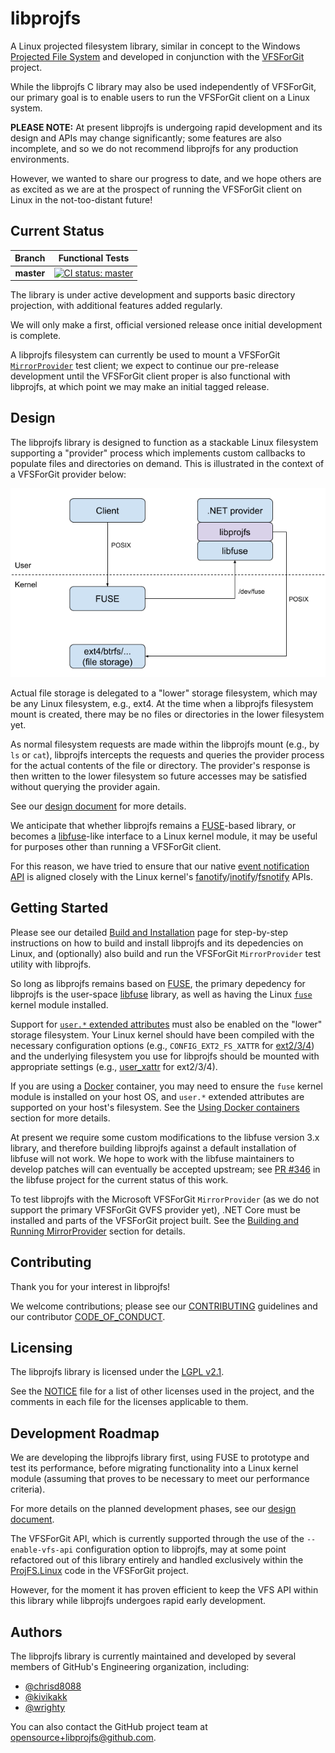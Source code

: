 # libprojfs

A Linux projected filesystem library, similar in concept to the Windows
[Projected File System][winprojfs] and developed in conjunction with the
[VFSForGit][vfs4git] project.

While the libprojfs C library may also be used independently of VFSForGit,
our primary goal is to enable users to run the VFSForGit client
on a Linux system.

**PLEASE NOTE:**
At present libprojfs is undergoing rapid development and its design
and APIs may change significantly; some features are also incomplete,
and so we do not recommend libprojfs for any production environments.

However, we wanted to share our progress to date, and we hope others
are as excited as we are at the prospect of running the VFSForGit
client on Linux in the not-too-distant future!

## Current Status

| Branch     | Functional Tests                                          |
| :--------: | :-------------------------------------------------------: |
| **master** | [![CI status: master][ci-master-status]][ci-master-redir] |

The library is under active development and supports basic
directory projection, with additional features added regularly.

We will only make a first, official versioned release once initial
development is complete.

A libprojfs filesystem can currently be used to mount a VFSForGit
[`MirrorProvider`][vfs4git-mirror] test client; we expect to continue our
pre-release development until the VFSForGit client proper is also
functional with libprojfs, at which point we may make an initial
tagged release.

## Design

The libprojfs library is designed to function as a stackable Linux
filesystem supporting a "provider" process which implements custom
callbacks to populate files and directories on demand.  This is
illustrated in the context of a VFSForGit provider below:

![Illustration of libprojfs in provider context](docs/images/phase1.png)

Actual file storage is delegated to a "lower" storage filesystem,
which may be any Linux filesystem, e.g., ext4.  At the time
when a libprojfs filesystem mount is created, there may be no
files or directories in the lower filesystem yet.

As normal filesystem requests are made within the libprojfs mount
(e.g., by `ls` or `cat`), libprojfs intercepts the requests
and queries the provider process for the actual contents of the
file or directory.  The provider's response is then written to
the lower filesystem so future accesses may be satisfied without
querying the provider again.

See our [design document][design-linux] for more details.

We anticipate that whether libprojfs remains a [FUSE][fuse-man]-based
library, or becomes a [libfuse][libfuse]-like interface to a Linux kernel
module, it may be useful for purposes other than running a VFSForGit
client.

For this reason, we have tried to ensure that our native
[event notification API](include/projfs_notify.h)
is aligned closely with the Linux kernel's
[fanotify][fanotify]/[inotify][inotify]/[fsnotify][fsnotify] APIs.

## Getting Started

Please see our detailed [Build and Installation][build]
page for step-by-step instructions on how to build and install
libprojfs and its depedencies on Linux, and (optionally) also build and
run the VFSForGit `MirrorProvider` test utility with libprojfs.

So long as libprojfs remains based on [FUSE][fuse-man], the primary
depedency for libprojfs is the user-space [libfuse][libfuse] library,
as well as having the Linux [`fuse`][fuse-mod] kernel module installed.

Support for [`user.*` extended attributes][xattr] must also be enabled
on the "lower" storage filesystem.  Your Linux kernel should have
been compiled with the necessary configuration options (e.g.,
`CONFIG_EXT2_FS_XATTR` for [ext2/3/4][ext2]) and the underlying filesystem
you use for libprojfs should be mounted with appropriate settings
(e.g., [user_xattr][xattr-ext2] for ext2/3/4).

If you are using a [Docker](https://www.docker.com) container, you
may need to ensure the `fuse` kernel module is installed on your
host OS, and `user.*` extended attributes are supported on your host's
filesystem.  See the [Using Docker containers][build-docker] section for
more details.

At present we require some custom modifications to the libfuse version 3.x
library, and therefore building libprojfs against a default installation
of libfuse will not work.  We hope to work with the libfuse maintainers
to develop patches will can eventually be accepted upstream; see
[PR #346](https://github.com/libfuse/libfuse/pull/346) in the libfuse
project for the current status of this work.

To test libprojfs with the Microsoft VFSForGit `MirrorProvider`
(as we do not support the primary VFSForGit GVFS provider yet), .NET Core
must be installed and parts of the VFSForGit project built.  See the
[Building and Running MirrorProvider][build-mirror] section for details.

## Contributing

Thank you for your interest in libprojfs!

We welcome contributions; please see our [CONTRIBUTING](CONTRIBUTING.md)
guidelines and our contributor [CODE_OF_CONDUCT](CODE_OF_CONDUCT.md).

## Licensing

The libprojfs library is licensed under the [LGPL v2.1](COPYING).

See the [NOTICE](NOTICE) file for a list of other licenses used in the
project, and the comments in each file for the licenses applicable to them.

## Development Roadmap

We are developing the libprojfs library first, using FUSE to prototype and
test its performance, before migrating functionality into a Linux kernel
module (assuming that proves to be necessary to meet our performance
criteria).

For more details on the planned development phases, see our
[design document][design-process].

The VFSForGit API, which is currently supported through the use of
the `--enable-vfs-api` configuration option to libprojfs, may at some
point refactored out of this library entirely and handled exclusively
within the [ProjFS.Linux][projfs-linux] code in the VFSForGit project.

However, for the moment it has proven efficient to keep the VFS API
within this library while libprojfs undergoes rapid early development.

## Authors

The libprojfs library is currently maintained and developed by
several members of GitHub's Engineering organization, including:

* [@chrisd8088](https://github.com/chrisd8088)
* [@kivikakk](https://github.com/kivikakk)
* [@wrighty](https://github.com/wrighty)

You can also contact the GitHub project team at
[opensource+libprojfs@github.com](mailto:opensource+libprojfs@github.com).

[build]: docs/build-install.md
[build-docker]: docs/build-install.md#using-docker-containers
[build-mirror]: docs/build-install.md#building-and-running-mirrorprovider
[ci-master-redir]: https://dev.azure.com/asconnor/asconnor/_build/latest?definitionId=1&branchName=master
[ci-master-status]: https://dev.azure.com/asconnor/asconnor/_apis/build/status/github.libprojfs?branchName=master
[design-linux]: docs/design.md#vfsforgit-on-linux
[design-process]: docs/design.md#development-process
[ext2]: https://www.kernel.org/doc/Documentation/filesystems/ext2.txt
[fanotify]: https://github.com/torvalds/linux/blob/master/include/uapi/linux/fanotify.h
[fsnotify]: https://github.com/torvalds/linux/blob/master/include/linux/fsnotify_backend.h
[fuse-man]: http://man7.org/linux/man-pages/man4/fuse.4.html
[fuse-mod]: https://www.kernel.org/doc/Documentation/filesystems/fuse.txt
[inotify]: https://github.com/torvalds/linux/blob/master/include/uapi/linux/inotify.h
[libfuse]: https://github.com/libfuse/libfuse
[projfs-linux]: https://github.com/github/VFSForGit/tree/features/linuxprototype/ProjFS.Linux
[winprojfs]: https://docs.microsoft.com/en-us/windows/desktop/api/_projfs/
[vfs4git]: https://github.com/Microsoft/VFSForGit
[vfs4git-mirror]: https://github.com/Microsoft/VFSForGit/tree/features/linuxprototype/MirrorProvider
[xattr]: http://man7.org/linux/man-pages/man7/xattr.7.html
[xattr-ext2]: http://man7.org/linux/man-pages/man5/ext4.5.html#MOUNT_OPTIONS
